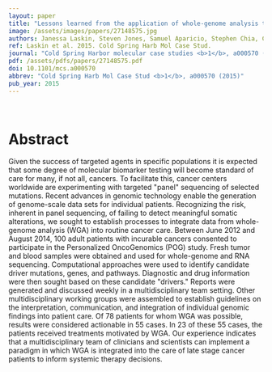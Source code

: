 ```yaml
---
layout: paper
title: "Lessons learned from the application of whole-genome analysis to the treatment of patients with advanced cancers."
image: /assets/images/papers/27148575.jpg
authors: Janessa Laskin, Steven Jones, Samuel Aparicio, Stephen Chia, Carolyn Ch'ng, Rebecca Deyell, Peter Eirew, Alexandra Fok, Karen Gelmon, Cheryl Ho, David Huntsman, Martin Jones, Katayoon Kasaian, Aly Karsan, Sreeja Leelakumari, Yvonne Li, Howard Lim, Yussanne Ma, Colin Mar, Monty Martin, Richard Moore, Andrew Mungall, Karen Mungall, Erin Pleasance, S Rod Rassekh, Daniel Renouf, Yaoqing Shen, Jacqueline Schein, Kasmintan Schrader, Sophie Sun, Anna Tinker, Eric Zhao, Stephen Yip, Marco A Marra
ref: Laskin et al. 2015. Cold Spring Harb Mol Case Stud.
journal: "Cold Spring Harbor molecular case studies <b>1</b>, a000570 (2015)"
pdf: /assets/pdfs/papers/27148575.pdf
doi: 10.1101/mcs.a000570
abbrev: "Cold Spring Harb Mol Case Stud <b>1</b>, a000570 (2015)"
pub_year: 2015
---
```


<br />
<div data-badge-popover="right" data-badge-type="donut" data-pmid="27148575" data-hide-no-mentions="true" class="altmetric-embed"></div>

# Abstract

Given the success of targeted agents in specific populations it is expected that some degree of molecular biomarker testing will become standard of care for many, if not all, cancers. To facilitate this, cancer centers worldwide are experimenting with targeted "panel" sequencing of selected mutations. Recent advances in genomic technology enable the generation of genome-scale data sets for individual patients. Recognizing the risk, inherent in panel sequencing, of failing to detect meaningful somatic alterations, we sought to establish processes to integrate data from whole-genome analysis (WGA) into routine cancer care. Between June 2012 and August 2014, 100 adult patients with incurable cancers consented to participate in the Personalized OncoGenomics (POG) study. Fresh tumor and blood samples were obtained and used for whole-genome and RNA sequencing. Computational approaches were used to identify candidate driver mutations, genes, and pathways. Diagnostic and drug information were then sought based on these candidate "drivers." Reports were generated and discussed weekly in a multidisciplinary team setting. Other multidisciplinary working groups were assembled to establish guidelines on the interpretation, communication, and integration of individual genomic findings into patient care. Of 78 patients for whom WGA was possible, results were considered actionable in 55 cases. In 23 of these 55 cases, the patients received treatments motivated by WGA. Our experience indicates that a multidisciplinary team of clinicians and scientists can implement a paradigm in which WGA is integrated into the care of late stage cancer patients to inform systemic therapy decisions. 

